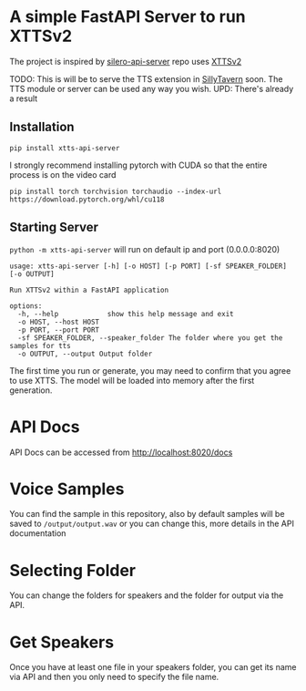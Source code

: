 #  A simple FastAPI Server to run XTTSv2

The project is inspired by [silero-api-server](https://github.com/ouoertheo/silero-api-server)
repo uses [XTTSv2](https://github.com/coqui-ai/TTS)

TODO: This is will be to serve the TTS extension in [SillyTavern](https://github.com/Cohee1207/SillyTavern) soon. The TTS module or server can be used any way you wish.
UPD: There's already a result

## Installation
`pip install xtts-api-server`

I strongly recommend installing pytorch with CUDA so that the entire process is on the video card 

`pip install torch torchvision torchaudio --index-url https://download.pytorch.org/whl/cu118`

## Starting Server
`python -m xtts-api-server` will run on default ip and port (0.0.0.0:8020)

```
usage: xtts-api-server [-h] [-o HOST] [-p PORT] [-sf SPEAKER_FOLDER] [-o OUTPUT]

Run XTTSv2 within a FastAPI application

options:
  -h, --help            show this help message and exit
  -o HOST, --host HOST
  -p PORT, --port PORT
  -sf SPEAKER_FOLDER, --speaker_folder The folder where you get the samples for tts
  -o OUTPUT, --output Output folder
```

The first time you run or generate, you may need to confirm that you agree to use XTTS.
The model will be loaded into memory after the first generation.

# API Docs
API Docs can be accessed from [http://localhost:8020/docs](http://localhost:8020/docs)

# Voice Samples
You can find the sample in this repository, also by default samples will be saved to `/output/output.wav` or you can change this, more details in the API documentation

# Selecting Folder
You can change the folders for speakers and the folder for output via the API.

# Get Speakers
Once you have at least one file in your speakers folder, you can get its name via API and then you only need to specify the file name.
